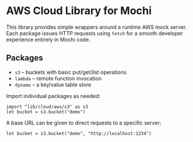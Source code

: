 # AWS Cloud Library for Mochi

This library provides simple wrappers around a runtime AWS mock server.
Each package issues HTTP requests using `fetch` for a smooth developer
experience entirely in Mochi code.

## Packages

- `s3` – buckets with basic put/get/list operations
- `lambda` – remote function invocation
- `dynamo` – a key/value table store

Import individual packages as needed:

```mochi
import "lib/cloud/aws/s3" as s3
let bucket = s3.bucket("demo")
```

A base URL can be given to direct requests to a specific server:

```mochi
let bucket = s3.bucket("demo", "http://localhost:1234")
```
